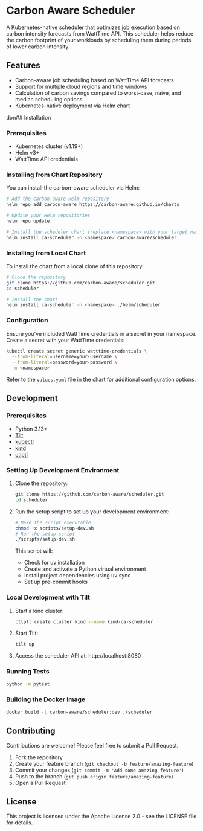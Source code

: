 # Carbon Aware Scheduler

A Kubernetes-native scheduler that optimizes job execution based on carbon intensity forecasts from WattTime API. This scheduler helps reduce the carbon footprint of your workloads by scheduling them during periods of lower carbon intensity.

## Features

- Carbon-aware job scheduling based on WattTime API forecasts
- Support for multiple cloud regions and time windows
- Calculation of carbon savings compared to worst-case, naive, and median scheduling options
- Kubernetes-native deployment via Helm chart

don## Installation

### Prerequisites

- Kubernetes cluster (v1.19+)
- Helm v3+
- WattTime API credentials

### Installing from Chart Repository

You can install the carbon-aware scheduler via Helm:

```bash
# Add the carbon-aware Helm repository
helm repo add carbon-aware https://carbon-aware.github.io/charts

# Update your Helm repositories
helm repo update

# Install the scheduler chart (replace <namespace> with your target namespace)
helm install ca-scheduler -n <namespace> carbon-aware/scheduler
```

### Installing from Local Chart

To install the chart from a local clone of this repository:

```bash
# Clone the repository
git clone https://github.com/carbon-aware/scheduler.git
cd scheduler

# Install the chart
helm install ca-scheduler -n <namespace> ./helm/scheduler
```

### Configuration

Ensure you've included WattTime credentials in a secret in your namespace. Create a secret with your WattTime credentials:

```bash
kubectl create secret generic watttime-credentials \
  --from-literal=username=your-username \
  --from-literal=password=your-password \
  -n <namespace>
```

Refer to the `values.yaml` file in the chart for additional configuration options.

## Development

### Prerequisites

- Python 3.13+
- [Tilt](https://tilt.dev/)
- [kubectl](https://kubernetes.io/docs/tasks/tools/)
- [kind](https://kind.sigs.k8s.io/)
- [ctlptl](https://github.com/tilt-dev/ctlptl)

### Setting Up Development Environment

1. Clone the repository:
   ```bash
   git clone https://github.com/carbon-aware/scheduler.git
   cd scheduler
   ```

2. Run the setup script to set up your development environment:
   ```bash
   # Make the script executable
   chmod +x scripts/setup-dev.sh
   # Run the setup script
   ./scripts/setup-dev.sh
   ```

   This script will:
   - Check for uv installation
   - Create and activate a Python virtual environment
   - Install project dependencies using uv sync
   - Set up pre-commit hooks

### Local Development with Tilt

1. Start a kind cluster:
   ```bash
   ctlptl create cluster kind --name kind-ca-scheduler
   ```

2. Start Tilt:
   ```bash
   tilt up
   ```

3. Access the scheduler API at: http://localhost:8080

### Running Tests

```bash
python -m pytest
```

### Building the Docker Image

```bash
docker build -t carbon-aware/scheduler:dev ./scheduler
```

## Contributing

Contributions are welcome! Please feel free to submit a Pull Request.

1. Fork the repository
2. Create your feature branch (`git checkout -b feature/amazing-feature`)
3. Commit your changes (`git commit -m 'Add some amazing feature'`)
4. Push to the branch (`git push origin feature/amazing-feature`)
5. Open a Pull Request

## License

This project is licensed under the Apache License 2.0 - see the LICENSE file for details.
